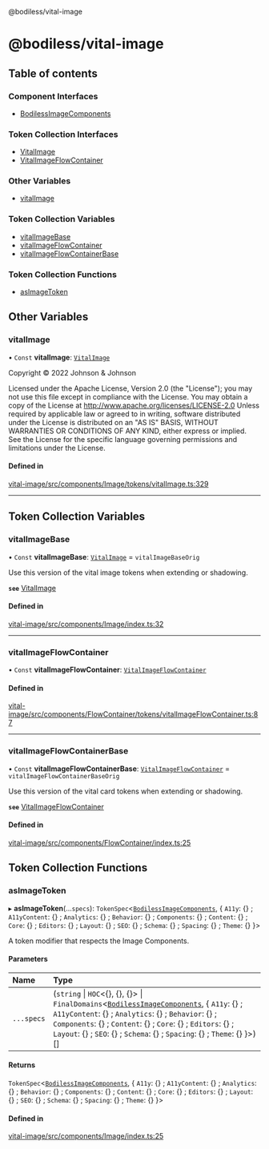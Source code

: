 @bodiless/vital-image

# @bodiless/vital-image

## Table of contents

### Component Interfaces

- [BodilessImageComponents](interfaces/BodilessImageComponents.md)

### Token Collection Interfaces

- [VitalImage](interfaces/VitalImage.md)
- [VitalImageFlowContainer](interfaces/VitalImageFlowContainer.md)

### Other Variables

- [vitalImage](README.md#vitalimage)

### Token Collection Variables

- [vitalImageBase](README.md#vitalimagebase)
- [vitalImageFlowContainer](README.md#vitalimageflowcontainer)
- [vitalImageFlowContainerBase](README.md#vitalimageflowcontainerbase)

### Token Collection Functions

- [asImageToken](README.md#asimagetoken)

## Other Variables

### vitalImage

• `Const` **vitalImage**: [`VitalImage`](interfaces/VitalImage.md)

Copyright © 2022 Johnson & Johnson

Licensed under the Apache License, Version 2.0 (the "License");
you may not use this file except in compliance with the License.
You may obtain a copy of the License at
http://www.apache.org/licenses/LICENSE-2.0
Unless required by applicable law or agreed to in writing, software
distributed under the License is distributed on an "AS IS" BASIS,
WITHOUT WARRANTIES OR CONDITIONS OF ANY KIND, either express or implied.
See the License for the specific language governing permissions and
limitations under the License.

#### Defined in

[vital-image/src/components/Image/tokens/vitalImage.ts:329](https://github.com/johnsonandjohnson/Bodiless-JS/blob/77c02dc26/packages/vital-image/src/components/Image/tokens/vitalImage.ts#L329)

___

## Token Collection Variables

### vitalImageBase

• `Const` **vitalImageBase**: [`VitalImage`](interfaces/VitalImage.md) = `vitalImageBaseOrig`

Use this version of the vital image tokens when extending or shadowing.

**`see`** [VitalImage](interfaces/VitalImage.md)

#### Defined in

[vital-image/src/components/Image/index.ts:32](https://github.com/johnsonandjohnson/Bodiless-JS/blob/77c02dc26/packages/vital-image/src/components/Image/index.ts#L32)

___

### vitalImageFlowContainer

• `Const` **vitalImageFlowContainer**: [`VitalImageFlowContainer`](interfaces/VitalImageFlowContainer.md)

#### Defined in

[vital-image/src/components/FlowContainer/tokens/vitalImageFlowContainer.ts:87](https://github.com/johnsonandjohnson/Bodiless-JS/blob/77c02dc26/packages/vital-image/src/components/FlowContainer/tokens/vitalImageFlowContainer.ts#L87)

___

### vitalImageFlowContainerBase

• `Const` **vitalImageFlowContainerBase**: [`VitalImageFlowContainer`](interfaces/VitalImageFlowContainer.md) = `vitalImageFlowContainerBaseOrig`

Use this version of the vital card tokens when extending or shadowing.

**`see`** [VitalImageFlowContainer](interfaces/VitalImageFlowContainer.md)

#### Defined in

[vital-image/src/components/FlowContainer/index.ts:25](https://github.com/johnsonandjohnson/Bodiless-JS/blob/77c02dc26/packages/vital-image/src/components/FlowContainer/index.ts#L25)

## Token Collection Functions

### asImageToken

▸ **asImageToken**(...`specs`): `TokenSpec`<[`BodilessImageComponents`](interfaces/BodilessImageComponents.md), { `A11y`: {} ; `A11yContent`: {} ; `Analytics`: {} ; `Behavior`: {} ; `Components`: {} ; `Content`: {} ; `Core`: {} ; `Editors`: {} ; `Layout`: {} ; `SEO`: {} ; `Schema`: {} ; `Spacing`: {} ; `Theme`: {}  }\>

A token modifier that respects the Image Components.

#### Parameters

| Name | Type |
| :------ | :------ |
| `...specs` | (`string` \| `HOC`<{}, {}, {}\> \| `FinalDomains`<[`BodilessImageComponents`](interfaces/BodilessImageComponents.md), { `A11y`: {} ; `A11yContent`: {} ; `Analytics`: {} ; `Behavior`: {} ; `Components`: {} ; `Content`: {} ; `Core`: {} ; `Editors`: {} ; `Layout`: {} ; `SEO`: {} ; `Schema`: {} ; `Spacing`: {} ; `Theme`: {}  }\>)[] |

#### Returns

`TokenSpec`<[`BodilessImageComponents`](interfaces/BodilessImageComponents.md), { `A11y`: {} ; `A11yContent`: {} ; `Analytics`: {} ; `Behavior`: {} ; `Components`: {} ; `Content`: {} ; `Core`: {} ; `Editors`: {} ; `Layout`: {} ; `SEO`: {} ; `Schema`: {} ; `Spacing`: {} ; `Theme`: {}  }\>

#### Defined in

[vital-image/src/components/Image/index.ts:25](https://github.com/johnsonandjohnson/Bodiless-JS/blob/77c02dc26/packages/vital-image/src/components/Image/index.ts#L25)
